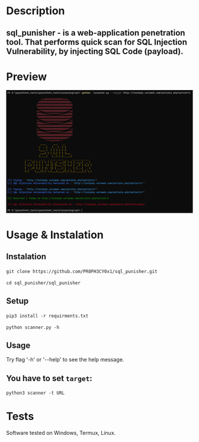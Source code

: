 # Description

sql_punisher - is a web-application penetration tool. 
That performs quick scan for SQL Injection Vulnerability, by injecting SQL Code (payload).
-----

# Preview

![preview](/imgs/preview.png)

# Usage & Instalation

Instalation
---
`git clone https://github.com/PR0PH3CY0x1/sql_punisher.git`

`cd sql_punisher/sql_punisher`

Setup
---

`pip3 install -r requirments.txt`

`python scanner.py -h`

Usage
---

Try flag '-h' or '--help' to see the help message.

You have to set `target`:
----

`python3 scanner -t URL`

# Tests
Software tested on Windows, Termux, Linux.
